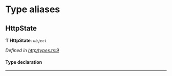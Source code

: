 

# Type aliases

<a id="httpstate"></a>

##  HttpState

**Ƭ HttpState**: *`object`*

*Defined in [http/types.ts:9](https://github.com/polkadot-js/api/blob/33a4280/packages/rpc-provider/src/http/types.ts#L9)*

#### Type declaration

___


